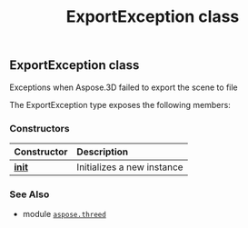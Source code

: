 ﻿---
title: ExportException class
second_title: Aspose.3D for Python via .NET API References
description: 
type: docs
weight: 70
url: /aspose.threed/exportexception/
is_root: false
---

## ExportException class

Exceptions when Aspose.3D failed to export the scene to file



The ExportException type exposes the following members:

### Constructors
| Constructor | Description |
| :- | :- |
| [__init__](/3d/python-net/aspose.threed/exportexception/__init__/#str) | Initializes a new instance |



### See Also
* module [`aspose.threed`](..)
